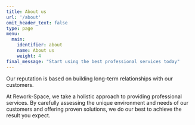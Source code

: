 ```yaml
---
title: About us
url: '/about'
omit_header_text: false
type: page
menu:
  main:
    identifier: about
    name: About us
    weight: 4
final_message: "Start using the best professional services today"
---
```


Our reputation is based on building long-term relationships with our customers.

At Rework-Space, we take a holistic approach to providing professional services. By carefully assessing the unique 
environment and needs of our customers and offering proven solutions, we do our best to achieve the result you expect.

